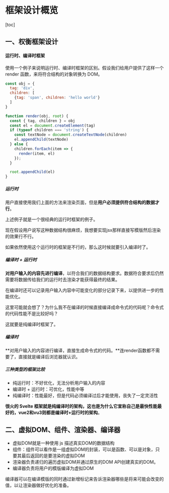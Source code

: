 # 框架设计概览

[toc]

## 一、权衡框架设计



#### 运行时、编译时框架

使用一个例子来说明运行时、编译时框架的区别。假设我们给用户提供了这样一个 render 函数，来将符合结构的对象转换为 DOM。

```js
const obj = {
  tag: 'div',
  children: [
    {tag: 'span', children: 'hello world'}
  ]
}

function render(obj, root) {
  const { tag, children } = obj
  const el = document.createElement(tag)
  if (typeof children === 'string') {
    const textNode = document.createTextNode(children)
    el.appendChild(textNode)
  } else {
    children.forEach(item => {
      render(item, el)
    });
  }

  root.appendChild(el)
}
```

##### 运行时

用户直接使用我们上面的方法来渲染页面，但是**用户必须提供符合结构的数据才行**。

上述例子就是一个很经典的运行时框架的例子。

现在假设用户说写这种数据结构很麻烦，我想要实现jsx那样直接写模版然后渲染的效果行不行。

如果依然使用这个运行时的框架是不行的，那么这时候就要引入编译时了。

##### 编译时 + 运行时

**对用户输入的内容先进行编译**，以符合我们的数据结构要求。数据符合要求后仍然需要将数据传给我们的运行时去渲染才能获得最终的结果。

在编译时还可以记录用户输入内容中可能变化的部分记录下来，以提供进一步的性能优化。

这里可能就会想了？为什么我不在编译的时候直接编译成命令式的代码呢？命令式的代码性能不是比较好吗？

这就要是纯编译时框架了。

##### 编译时

**对用户输入的内容进行编译，直接生成命令式的代码。**连render函数都不需要了，直接就是编译后浏览器就认识。

##### 三种类型的框架比较

- 纯运行时：不好优化，无法分析用户输入的内容
- 编译时 + 运行时：可优化，性能中等
- 纯编译时：性能最好，但是代码必须编译过后才能使用，丧失了一定灵活性

**很火的 Svelte 框架就是纯编译时的架构，这也是为什么它宣称自己是最快性能最好的，vue2和vu3则都是编译时+运行时的架构**。  

## 二、虚拟DOM、组件、渲染器、编译器

- 虚拟DOM就是一种使用 js 描述真实DOM的数据结构
- 组件：组件可以看作是一组虚拟DOM的封装，可以是函数、可以是对象，只要其最后返回的是要渲染的虚拟DOM
- 渲染器负责递归的遍历虚拟DOM并通过原生的DOM API创建真实的DOM。
- 编译器负责将用户的模版编译为虚拟DOM

编译器可以在编译模版的同时通过新增标记来告诉渲染器哪些是将来可能会改变的值，以让渲染器做好优化的准备。